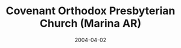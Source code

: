 ---
date: &id001 2004-04-02
end_date: null
location:
  address: 910 2nd Ave
  city: Marina
  state: AR
minister:
- end: 1997-01-01
  name: Donald Owsley
  start: 1996-01-04
  type: supply
- end: 2000-01-01
  name: Donald Owsley
  start: 1997-01-01
  type: Evangelist
- end: 2004-04-02
  name: Joel Robbins
  start: 2002-01-01
  type: Evangelist
- end: null
  name: Joel Robbins
  start: 2004-04-02
  type: pastor
- end: null
  name: Timothy G. Walker
  start: 2015-01-01
  type: pastor
- end: null
  name: Timothy G. Walker
  start: 2011-01-01
  type: teacher
ministers:
- Donald Owsley
- Donald Owsley
- Joel Robbins
- Joel Robbins
- Timothy G. Walker
- Timothy G. Walker
name: Covenant Orthodox Presbyterian Church
names:
- end: 2004-04-02
  name: Covenant Orthodox Presbyterian Chapel
  start: 1996-01-04
- end: null
  name: Covenant Orthodox Presbyterian Church
  start: 2004-04-02
origination_date: *id001
raw_data: "AR Marina\n\nCovenant Orthodox Presbyterian Chapel  (January 4, 1996\u2013\
  April 2, 2004)\nCovenant Orthodox Presbyterian Church  (April 2, 2004\u2013 )\n\
  910 2nd Ave\nSupply: Donald Owsley, 1996\u201397\nEvangelists: Donald Owsley, 1997\u2013\
  2000\nJoel Robbins, 2002\u20134\nPastors: Joel Robbins, 2004\u2013\nTimothy G. Walker,\
  \ 2015\u2013\nTeacher: Timothy G. Walker, 2011\u2013"
received_from: MISSING
states:
- AR
status:
  active: true
  end_date: null
  reason: null
  received_from: null
  withdrawal_to: null
title: Covenant Orthodox Presbyterian Church (Marina AR)

---